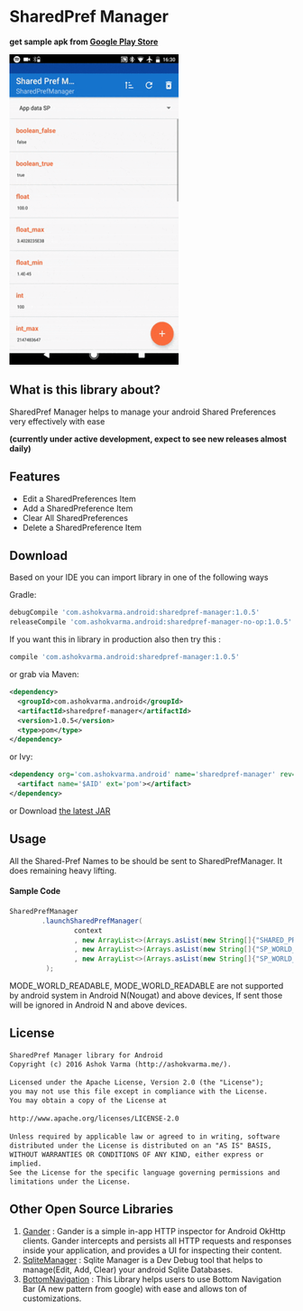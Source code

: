 # SharedPref Manager

**get sample apk from [Google Play Store][googlePlayStoreLink]**

<img src="https://raw.githubusercontent.com/Ashok-Varma/SharedPrefManager/master/sharedpref_320_5_compressed.gif" width="300" height="550" />

## What is this library about?
SharedPref Manager helps to manage your android Shared Preferences very effectively with ease

**(currently under active development, expect to see new releases almost daily)**

## Features

* Edit a SharedPreferences Item
* Add a SharedPreference Item
* Clear All SharedPreferences
* Delete a SharedPreference Item

## Download

Based on your IDE you can import library in one of the following ways

Gradle:
```groovy
debugCompile 'com.ashokvarma.android:sharedpref-manager:1.0.5'
releaseCompile 'com.ashokvarma.android:sharedpref-manager-no-op:1.0.5'
```
If you want this in library in production also then try this : 
```groovy
compile 'com.ashokvarma.android:sharedpref-manager:1.0.5'
```


or grab via Maven:
```xml
<dependency>
  <groupId>com.ashokvarma.android</groupId>
  <artifactId>sharedpref-manager</artifactId>
  <version>1.0.5</version>
  <type>pom</type>
</dependency>
```

or Ivy:
```xml
<dependency org='com.ashokvarma.android' name='sharedpref-manager' rev='1.0.5'>
  <artifact name='$AID' ext='pom'></artifact>
</dependency>
```

or Download [the latest JAR][mavenAarDownload]


## Usage

All the Shared-Pref Names to be should be sent to SharedPrefManager. It does remaining heavy lifting.
#### Sample Code
```java
SharedPrefManager
        .launchSharedPrefManager(
                context
                , new ArrayList<>(Arrays.asList(new String[]{"SHARED_PREF_1_PRIVATE", "SHARED_PREF_2_PRIVATE"}))// All your MODE_PRIVATE shared Shared Preference names, Null if None
                , new ArrayList<>(Arrays.asList(new String[]{"SP_WORLD_READ"}))//All your MODE_WORLD_READABLE Shared Preference Names, Null if None
                , new ArrayList<>(Arrays.asList(new String[]{"SP_WORLD_WRITE"}))//All your MODE_WORLD_READABLE Shared Preference Names, Null if None
         );
```
MODE_WORLD_READABLE, MODE_WORLD_READABLE are not supported by android system in Android N(Nougat) and above devices, If sent those will be ignored in Android N and above devices.

## License

```
SharedPref Manager library for Android
Copyright (c) 2016 Ashok Varma (http://ashokvarma.me/).

Licensed under the Apache License, Version 2.0 (the "License");
you may not use this file except in compliance with the License.
You may obtain a copy of the License at

http://www.apache.org/licenses/LICENSE-2.0

Unless required by applicable law or agreed to in writing, software
distributed under the License is distributed on an "AS IS" BASIS,
WITHOUT WARRANTIES OR CONDITIONS OF ANY KIND, either express or implied.
See the License for the specific language governing permissions and
limitations under the License.
```

## Other Open Source Libraries
1. [Gander](https://github.com/Ashok-Varma/Gander) : Gander is a simple in-app HTTP inspector for Android OkHttp clients. Gander intercepts and persists all HTTP requests and responses inside your application, and provides a UI for inspecting their content.
2. [SqliteManager](https://github.com/Ashok-Varma/SqliteManager) : Sqlite Manager is a Dev Debug tool that helps to manage(Edit, Add, Clear) your android Sqlite Databases.
3. [BottomNavigation](https://github.com/Ashok-Varma/BottomNavigation) : This Library helps users to use Bottom Navigation Bar (A new pattern from google) with ease and allows ton of customizations.

[mavenAarDownload]: https://repo1.maven.org/maven2/com/ashokvarma/android/sharedpref-manager/1.0.5/sharedpref-manager-1.0.5.aar
[googlePlayStoreLink]: https://play.google.com/store/apps/details?id=com.ashokvarma.sharedprefmanager.sample
